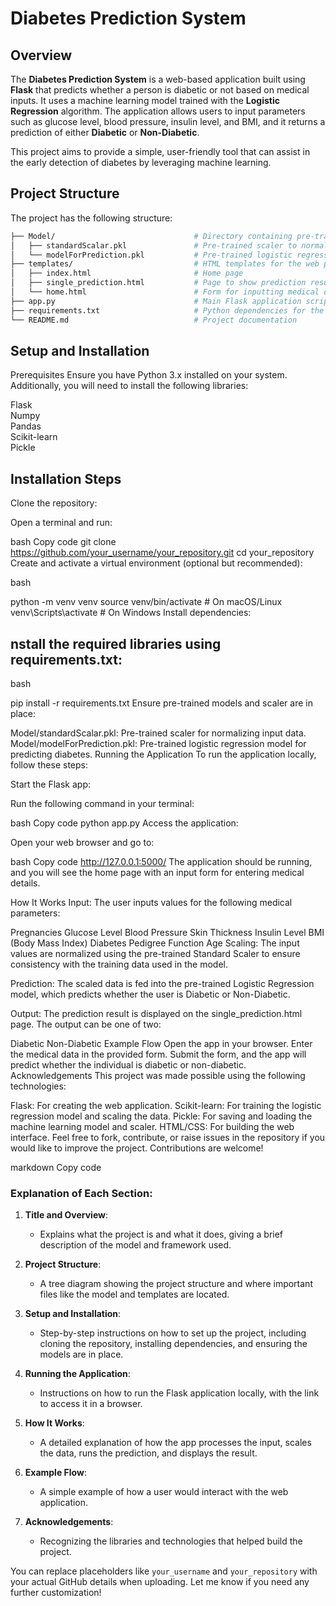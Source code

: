 # Diabetes Prediction System

## Overview
The **Diabetes Prediction System** is a web-based application built using **Flask** that predicts whether a person is diabetic or not based on medical inputs. It uses a machine learning model trained with the **Logistic Regression** algorithm. The application allows users to input parameters such as glucose level, blood pressure, insulin level, and BMI, and it returns a prediction of either **Diabetic** or **Non-Diabetic**.

This project aims to provide a simple, user-friendly tool that can assist in the early detection of diabetes by leveraging machine learning.

## Project Structure
The project has the following structure:

```bash
├── Model/                               # Directory containing pre-trained model and scaler
│   ├── standardScalar.pkl               # Pre-trained scaler to normalize input data
│   └── modelForPrediction.pkl           # Pre-trained logistic regression model
├── templates/                           # HTML templates for the web pages
│   ├── index.html                       # Home page
│   ├── single_prediction.html           # Page to show prediction results
│   └── home.html                        # Form for inputting medical data
├── app.py                               # Main Flask application script
├── requirements.txt                     # Python dependencies for the project
└── README.md                            # Project documentation
```
## Setup and Installation
Prerequisites
Ensure you have Python 3.x installed on your system. Additionally, you will need to install the following libraries:

Flask<br>
Numpy<br>
Pandas<br>
Scikit-learn<br>
Pickle

## Installation Steps
Clone the repository:

Open a terminal and run:

bash
Copy code
git clone https://github.com/your_username/your_repository.git
cd your_repository
Create and activate a virtual environment (optional but recommended):

bash

python -m venv venv
source venv/bin/activate         # On macOS/Linux
venv\Scripts\activate            # On Windows
Install dependencies:

## nstall the required libraries using requirements.txt:

bash

pip install -r requirements.txt
Ensure pre-trained models and scaler are in place:

Model/standardScalar.pkl: Pre-trained scaler for normalizing input data.
Model/modelForPrediction.pkl: Pre-trained logistic regression model for predicting diabetes.
Running the Application
To run the application locally, follow these steps:

Start the Flask app:

Run the following command in your terminal:

bash
Copy code
python app.py
Access the application:

Open your web browser and go to:

bash
Copy code
http://127.0.0.1:5000/
The application should be running, and you will see the home page with an input form for entering medical details.

How It Works
Input:
The user inputs values for the following medical parameters:

Pregnancies
Glucose Level
Blood Pressure
Skin Thickness
Insulin Level
BMI (Body Mass Index)
Diabetes Pedigree Function
Age
Scaling:
The input values are normalized using the pre-trained Standard Scaler to ensure consistency with the training data used in the model.

Prediction:
The scaled data is fed into the pre-trained Logistic Regression model, which predicts whether the user is Diabetic or Non-Diabetic.

Output:
The prediction result is displayed on the single_prediction.html page. The output can be one of two:

Diabetic
Non-Diabetic
Example Flow
Open the app in your browser.
Enter the medical data in the provided form.
Submit the form, and the app will predict whether the individual is diabetic or non-diabetic.
Acknowledgements
This project was made possible using the following technologies:

Flask: For creating the web application.
Scikit-learn: For training the logistic regression model and scaling the data.
Pickle: For saving and loading the machine learning model and scaler.
HTML/CSS: For building the web interface.
Feel free to fork, contribute, or raise issues in the repository if you would like to improve the project. Contributions are welcome!

markdown
Copy code

### Explanation of Each Section:

1. **Title and Overview**:
   - Explains what the project is and what it does, giving a brief description of the model and framework used.

2. **Project Structure**:
   - A tree diagram showing the project structure and where important files like the model and templates are located.

3. **Setup and Installation**:
   - Step-by-step instructions on how to set up the project, including cloning the repository, installing dependencies, and ensuring the models are in place.

4. **Running the Application**:
   - Instructions on how to run the Flask application locally, with the link to access it in a browser.

5. **How It Works**:
   - A detailed explanation of how the app processes the input, scales the data, runs the prediction, and displays the result.

6. **Example Flow**:
   - A simple example of how a user would interact with the web application.

7. **Acknowledgements**:
   - Recognizing the libraries and technologies that helped build the project.

You can replace placeholders like `your_username` and `your_repository` with your actual GitHub details when uploading. Let me know if you need any further customization!










